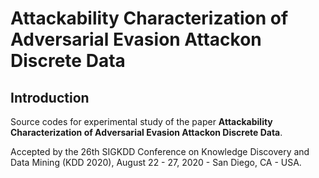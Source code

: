 # Attackability Characterization of Adversarial Evasion Attackon Discrete Data

## Introduction

Source codes for experimental study of the paper **Attackability Characterization of Adversarial Evasion Attackon Discrete Data**.


Accepted by the 26th SIGKDD Conference on Knowledge Discovery and Data Mining (KDD 2020), August 22 - 27, 2020 - San Diego, CA - USA.


